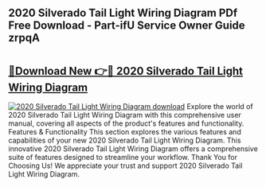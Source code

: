 ## 2020 Silverado Tail Light Wiring Diagram PDf Free Download - Part-ifU Service Owner Guide zrpqA

# <h2><a href="http://dfox5e.blite.top/?on=2020+Silverado+Tail+Light+Wiring+Diagram">🔗Download New 👉🔴 2020 Silverado Tail Light Wiring Diagram</a></h2>

[![2020 Silverado Tail Light Wiring Diagram download](https://i.imgur.com/lujVjoI.png)](http://dfox5e.blite.top/?on=2020+Silverado+Tail+Light+Wiring+Diagram)
Explore the world of 2020 Silverado Tail Light Wiring Diagram with this comprehensive user manual, covering all aspects of the product's features and functionality. Features & Functionality This section explores the various features and capabilities of your new 2020 Silverado Tail Light Wiring Diagram. This innovative 2020 Silverado Tail Light Wiring Diagram offers a comprehensive suite of features designed to streamline your workflow. Thank You for Choosing Us! We appreciate your trust and support 2020 Silverado Tail Light Wiring Diagram.
